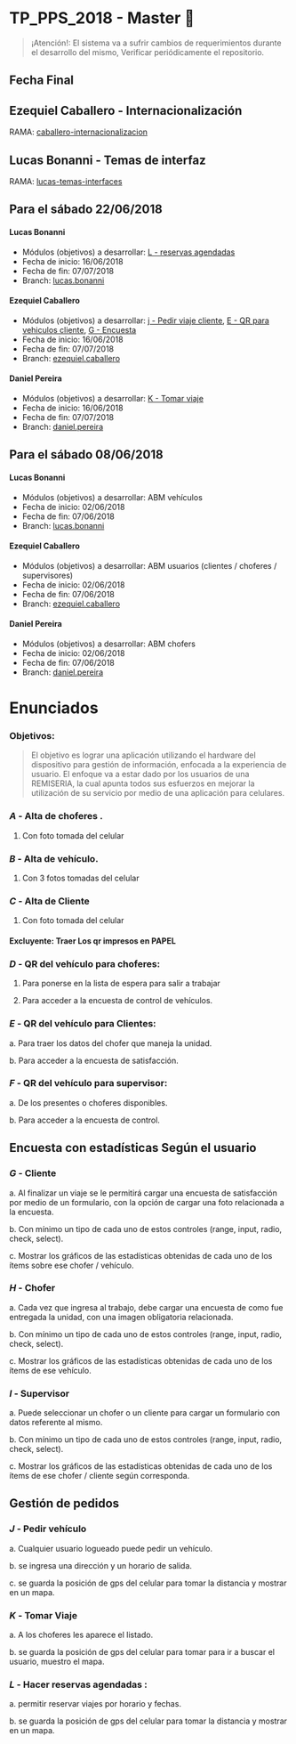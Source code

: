 # TP_PPS_2018 - Master   :taxi: 

> ¡Atención!:  El sistema va a sufrir cambios de requerimientos durante el desarrollo del mismo, Verificar periódicamente el repositorio.

## Fecha Final
## Ezequiel Caballero - Internacionalización
RAMA: [caballero-internacionalizacion](https://github.com/lucasbonanni/TP_PPS_2018/tree/caballero-internacionalizacion)

## Lucas Bonanni - Temas de interfaz
RAMA: [lucas-temas-interfaces](https://github.com/lucasbonanni/TP_PPS_2018/tree/lucas-temas-interfaces)

## Para el sábado 22/06/2018


#### Lucas Bonanni
* Módulos (objetivos) a desarrollar: [L - reservas agendadas](#l---hacer-reservas-agendadas-)
* Fecha de inicio: 16/06/2018
* Fecha de fin: 07/07/2018
* Branch: [lucas.bonanni](https://github.com/lucasbonanni/TP_PPS_2018/tree/lucas.bonanni)


#### Ezequiel Caballero
* Módulos (objetivos) a desarrollar: [j - Pedir viaje cliente](#j---pedir-vehículo), [ E - QR para vehiculos cliente](#e---qr-del-vehículo-para-clientes), [ G - Encuesta](#g---cliente)
* Fecha de inicio: 16/06/2018
* Fecha de fin: 07/07/2018
* Branch: [ezequiel.caballero](https://github.com/lucasbonanni/TP_PPS_2018/tree/ezequiel.caballero)

#### Daniel Pereira
* Módulos (objetivos) a desarrollar: [K - Tomar viaje](k---tomar-viaje)
* Fecha de inicio: 16/06/2018
* Fecha de fin: 07/07/2018
* Branch: [daniel.pereira](https://github.com/lucasbonanni/TP_PPS_2018/tree/daniel.pereira)




## Para el sábado 08/06/2018


#### Lucas Bonanni
* Módulos (objetivos) a desarrollar: ABM vehículos
* Fecha de inicio: 02/06/2018
* Fecha de fin: 07/06/2018
* Branch: [lucas.bonanni](https://github.com/lucasbonanni/TP_PPS_2018/tree/lucas.bonanni)


#### Ezequiel Caballero
* Módulos (objetivos) a desarrollar: ABM usuarios (clientes / choferes / supervisores)
* Fecha de inicio: 02/06/2018
* Fecha de fin: 07/06/2018
* Branch: [ezequiel.caballero](https://github.com/lucasbonanni/TP_PPS_2018/tree/ezequiel.caballero)

#### Daniel Pereira
* Módulos (objetivos) a desarrollar: ABM chofers
* Fecha de inicio: 02/06/2018
* Fecha de fin: 07/06/2018
* Branch: [daniel.pereira](https://github.com/lucasbonanni/TP_PPS_2018/tree/daniel.pereira)


# Enunciados

### Objetivos:
> El objetivo es lograr una aplicación utilizando el hardware del dispositivo para gestión de información,
enfocada a la experiencia de usuario.
El enfoque va a estar dado por los usuarios de una REMISERIA, la cual apunta todos sus esfuerzos en
mejorar la utilización de su servicio por medio de una aplicación para celulares.

### *A* - Alta de choferes .
  1. Con foto tomada del celular
### *B* - Alta de vehículo.
  1. Con 3 fotos tomadas del celular
### *C* - Alta de Cliente
  1. Con foto tomada del celular

#### Excluyente: Traer Los qr impresos en PAPEL
### *D* - QR del vehículo para choferes:
  1. Para ponerse en la lista de espera para salir a trabajar
  
  2. Para acceder a la encuesta de control de vehículos.
  
### *E* - QR del vehículo para Clientes:
  a. Para traer los datos del chofer que maneja la unidad.
  
  b. Para acceder a la encuesta de satisfacción.
  
### *F* - QR del vehículo para supervisor:
  a. De los presentes o choferes disponibles.
  
  b. Para acceder a la encuesta de control.
  


## Encuesta con estadísticas Según el usuario
### *G* - Cliente
  a. Al finalizar un viaje se le permitirá cargar una encuesta de satisfacción por medio de un formulario,
con la opción de cargar una foto relacionada a la encuesta.

  b. Con mínimo un tipo de cada uno de estos controles (range, input, radio, check, select).
  
  c. Mostrar los gráficos de las estadísticas obtenidas de cada uno de los ítems sobre ese chofer /
vehículo.

### *H* - Chofer
  a. Cada vez que ingresa al trabajo, debe cargar una encuesta de como fue entregada la unidad, con
una imagen obligatoria relacionada.

  b. Con mínimo un tipo de cada uno de estos controles (range, input, radio, check, select).
  
  c. Mostrar los gráficos de las estadísticas obtenidas de cada uno de los ítems de ese vehículo.
  
### *I* - Supervisor
  a. Puede seleccionar un chofer o un cliente para cargar un formulario con datos referente al mismo.
  
  b. Con mínimo un tipo de cada uno de estos controles (range, input, radio, check, select).
  
  c. Mostrar los gráficos de las estadísticas obtenidas de cada uno de los ítems de ese chofer / cliente
según corresponda.


## Gestión de pedidos
### *J* - Pedir vehículo
a. Cualquier usuario logueado puede pedir un vehículo.

b. se ingresa una dirección y un horario de salida.

c. se guarda la posición de gps del celular para tomar la distancia y mostrar en un mapa.

### *K* - Tomar Viaje
  a. A los choferes les aparece el listado.
  
  b. se guarda la posición de gps del celular para tomar para ir a buscar el usuario, muestro el mapa.
  
### *L* - Hacer reservas agendadas :
  a. permitir reservar viajes por horario y fechas.
  
  b. se guarda la posición de gps del celular para tomar la distancia y mostrar en un mapa.
  
